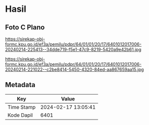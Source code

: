 # Hasil

## Foto C Plano

https://sirekap-obj-formc.kpu.go.id/ef3a/pemilu/pdpr/64/01/01/20/17/6401012017006-20240214-225413--34dde719-f5e1-47c9-8219-5420a9e42b61.jpg

https://sirekap-obj-formc.kpu.go.id/ef3a/pemilu/pdpr/64/01/01/20/17/6401012017006-20240214-221022--c2be8414-5450-4320-84ed-aa867659aa15.jpg


## Metadata

| Key        | Value               |
| ---------- | ------------------- |
| Time Stamp | 2024-02-17 13:05:41 |
| Kode Dapil | 6401                |



